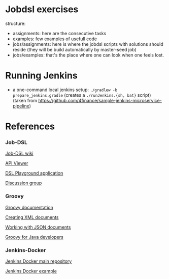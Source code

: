 # Jobdsl exercises

 structure:
 - assignments: here are the consecutive tasks
 - examples: few examples of usefull code
 - jobs/assignments: here is where the jobdsl scripts with solutions should reside (they will be build automatically by master-seed job)
 - jobs/examples: that's the place where one can look when one feels lost.

# Running Jenkins

 - a one-command local jenkins setup: `./gradlew -b prepare_jenkins.gradle` (creates a `./runJenkins.{sh, bat}` script)
 (taken from https://github.com/4finance/sample-jenkins-microservice-pipeline)

# References

### Job-DSL

[Job-DSL wiki](https://github.com/jenkinsci/job-dsl-plugin/wiki)

[API Viewer](https://jenkinsci.github.io/job-dsl-plugin/)

[DSL Playground application](https://job-dsl.herokuapp.com/)

[Discussion group](https://groups.google.com/forum/#!forum/job-dsl-plugin)

### Groovy

[Groovy documentation](http://www.groovy-lang.org/documentation.html)

[Creating XML documents](http://www.groovy-lang.org/processing-xml.html#_creating_xml)

[Working with JSON documents](http://www.groovy-lang.org/json.html)

[Groovy for Java developers](http://www.groovy-lang.org/differences.html)
 
### Jenkins-Docker
[Jenkins Docker main repository](https://github.com/jenkinsci/docker)

[Jenkins Docker example](https://github.com/s2lomon/docker-jenkins)
